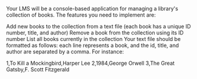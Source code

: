 Your LMS will be a console-based application for managing a library's collection of books. The features you need to implement are: 

Add new books to the collection from a text file (each book has a unique ID number, title, and author)
Remove a book from the collection using its ID  number
List all books currently in the collection
Your text file should be formatted as follows: each line represents a book, and the id, title, and author are separated by a comma. For instance:


1,To Kill a Mockingbird,Harper Lee
2,1984,George Orwell
3,The Great Gatsby,F. Scott Fitzgerald
